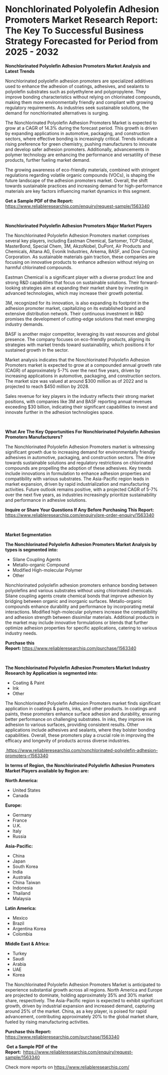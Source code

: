 <p><h1>Nonchlorinated Polyolefin Adhesion Promoters Market Research Report: The Key To Successful Business Strategy Forecasted for Period from 2025 - 2032</h1></p><p><strong>Nonchlorinated Polyolefin Adhesion Promoters Market Analysis and Latest Trends</strong></p>
<p><p>Nonchlorinated polyolefin adhesion promoters are specialized additives used to enhance the adhesion of coatings, adhesives, and sealants to polyolefin substrates such as polyethylene and polypropylene. They improve bonding characteristics without relying on chlorinated compounds, making them more environmentally friendly and compliant with growing regulatory requirements. As industries seek sustainable solutions, the demand for nonchlorinated alternatives is surging.</p><p>The Nonchlorinated Polyolefin Adhesion Promoters Market is expected to grow at a CAGR of 14.3% during the forecast period. This growth is driven by expanding applications in automotive, packaging, and construction sectors, where effective bonding is increasingly critical. Trends indicate a rising preference for green chemistry, pushing manufacturers to innovate and develop safer adhesion promoters. Additionally, advancements in polymer technology are enhancing the performance and versatility of these products, further fueling market demand.</p><p>The growing awareness of eco-friendly materials, combined with stringent regulations regarding volatile organic compounds (VOCs), is shaping the future landscape of the adhesion promoters market. Overall, the shift towards sustainable practices and increasing demand for high-performance materials are key factors influencing market dynamics in this segment.</p></p>
<p><strong>Get a Sample PDF of the Report:&nbsp;</strong> <a href="https://www.reliableresearchiq.com/enquiry/request-sample/1563340?utm_campaign=1137&utm_medium=2&utm_source=Github&utm_content=ia&utm_term=01022025&utm_id=nonchlorinated-polyolefin-adhesion-promoters">https://www.reliableresearchiq.com/enquiry/request-sample/1563340</a></p>
<p>&nbsp;</p>
<p><strong>Nonchlorinated Polyolefin Adhesion Promoters Major Market Players</strong></p>
<p><p>The Nonchlorinated Polyolefin Adhesion Promoters market comprises several key players, including Eastman Chemical, Sartomer, TCP Global, MasterBond, Special Chem, 3M, AkzoNobel, DuPont, Air Products and Chemicals, Altana AG, Evonik Industries, Arkema, BASF, and Dow Corning Corporation. As sustainable materials gain traction, these companies are focusing on innovative products to enhance adhesion without relying on harmful chlorinated compounds.</p><p>Eastman Chemical is a significant player with a diverse product line and strong R&D capabilities that focus on sustainable solutions. Their forward-looking strategies aim at expanding their market share by investing in advanced technologies, which may increase their growth potential.</p><p>3M, recognized for its innovation, is also expanding its footprint in the adhesion promoter market, capitalizing on its established brand and extensive distribution network. Their continuous investment in R&D promises the development of cutting-edge solutions that meet emerging industry demands.</p><p>BASF is another major competitor, leveraging its vast resources and global presence. The company focuses on eco-friendly products, aligning its strategies with market trends toward sustainability, which positions it for sustained growth in the sector.</p><p>Market analysis indicates that the Nonchlorinated Polyolefin Adhesion Promoters market is expected to grow at a compounded annual growth rate (CAGR) of approximately 5-7% over the next five years, driven by increasing applications in automotive, packaging, and construction sectors. The market size was valued at around $300 million as of 2022 and is projected to reach $450 million by 2028.</p><p>Sales revenue for key players in the industry reflects their strong market positions, with companies like 3M and BASF reporting annual revenues exceeding $30 billion, indicating their significant capabilities to invest and innovate further in the adhesion technologies space.</p></p>
<p>&nbsp;</p>
<p><strong>What Are The Key Opportunities For Nonchlorinated Polyolefin Adhesion Promoters Manufacturers?</strong></p>
<p><p>The Nonchlorinated Polyolefin Adhesion Promoters market is witnessing significant growth due to increasing demand for environmentally friendly adhesives in automotive, packaging, and construction sectors. The drive towards sustainable solutions and regulatory restrictions on chlorinated compounds are propelling the adoption of these adhesives. Key trends include innovations in formulation to enhance adhesion properties and compatibility with various substrates. The Asia-Pacific region leads in market expansion, driven by rapid industrialization and manufacturing activities. Future outlook remains positive, with a projected CAGR of 5-7% over the next five years, as industries increasingly prioritize sustainability and performance in adhesive solutions.</p></p>
<p><strong>Inquire or Share Your Questions If Any Before Purchasing This Report:</strong> <a href="https://www.reliableresearchiq.com/enquiry/pre-order-enquiry/1563340?utm_campaign=1137&utm_medium=2&utm_source=Github&utm_content=ia&utm_term=01022025&utm_id=nonchlorinated-polyolefin-adhesion-promoters">https://www.reliableresearchiq.com/enquiry/pre-order-enquiry/1563340</a></p>
<p>&nbsp;</p>
<p><strong>Market Segmentation</strong></p>
<p><strong>The Nonchlorinated Polyolefin Adhesion Promoters Market Analysis by types is segmented into:</strong></p>
<p><ul><li>Silane Coupling Agents</li><li>Metallo-organic Compound</li><li>Modified High-molecular Polymer</li><li>Other</li></ul></p>
<p><p>Nonchlorinated polyolefin adhesion promoters enhance bonding between polyolefins and various substrates without using chlorinated chemicals. Silane coupling agents create chemical bonds that improve adhesion by bridging between organic and inorganic surfaces. Metallo-organic compounds enhance durability and performance by incorporating metal interactions. Modified high-molecular polymers increase the compatibility and adhesion strength between dissimilar materials. Additional products in the market may include innovative formulations or blends that further optimize adhesion properties for specific applications, catering to various industry needs.</p></p>
<p><strong>Purchase this Report:&nbsp;</strong><a href="https://www.reliableresearchiq.com/purchase/1563340?utm_campaign=1137&utm_medium=2&utm_source=Github&utm_content=ia&utm_term=01022025&utm_id=nonchlorinated-polyolefin-adhesion-promoters">https://www.reliableresearchiq.com/purchase/1563340</a></p>
<p>&nbsp;</p>
<p><strong>The Nonchlorinated Polyolefin Adhesion Promoters Market Industry Research by Application is segmented into:</strong></p>
<p><ul><li>Coating & Paint</li><li>Ink</li><li>Other</li></ul></p>
<p><p>The Nonchlorinated Polyolefin Adhesion Promoters market finds significant application in coatings & paints, inks, and other products. In coatings and paints, these promoters enhance surface adhesion and durability, ensuring better performance on challenging substrates. In inks, they improve ink adhesion to various surfaces, providing consistent results. Other applications include adhesives and sealants, where they bolster bonding capabilities. Overall, these promoters play a crucial role in improving the efficacy and longevity of products across diverse industries.</p></p>
<p><a href="https://www.reliableresearchiq.com/nonchlorinated-polyolefin-adhesion-promoters-r1563340?utm_campaign=1137&utm_medium=2&utm_source=Github&utm_content=ia&utm_term=01022025&utm_id=nonchlorinated-polyolefin-adhesion-promoters">&nbsp;https://www.reliableresearchiq.com/nonchlorinated-polyolefin-adhesion-promoters-r1563340</a></p>
<p><strong>In terms of Region, the Nonchlorinated Polyolefin Adhesion Promoters Market Players available by Region are:</strong></p>
<p>
    <p> <strong> North America: </strong>
        <ul>
            <li>United States</li>
            <li>Canada</li>
        </ul>
        </p> 
    <p> <strong> Europe: </strong>
        <ul>
            <li>Germany</li>
            <li>France</li>
            <li>U.K.</li>
            <li>Italy</li>
            <li>Russia</li>
        </ul>
        </p> 
    <p> <strong> Asia-Pacific: </strong>
        <ul>
            <li>China</li>
            <li>Japan</li>
            <li>South Korea</li>
            <li>India</li>
            <li>Australia</li>
            <li>China Taiwan</li>
            <li>Indonesia</li>
            <li>Thailand</li>
            <li>Malaysia</li>
        </ul>
        </p> 
    <p> <strong> Latin America: </strong>
        <ul>
            <li>Mexico</li>
            <li>Brazil</li>
            <li>Argentina Korea</li>
            <li>Colombia</li>
        </ul>
        </p> 
    <p> <strong> Middle East & Africa: </strong>
        <ul>
            <li>Turkey</li>
            <li>Saudi</li>
            <li>Arabia</li>
            <li>UAE</li>
            <li>Korea</li>
        </ul>
    </p>
    </p>
<p><p>The Nonchlorinated Polyolefin Adhesion Promoters Market is anticipated to experience substantial growth across all regions. North America and Europe are projected to dominate, holding approximately 35% and 30% market share, respectively. The Asia-Pacific region is expected to exhibit significant growth, driven by industrial expansion and increased demand, capturing around 25% of the market. China, as a key player, is poised for rapid advancement, contributing approximately 20% to the global market share, fueled by rising manufacturing activities.</p></p>
<p><strong>Purchase this Report: </strong><a href="https://www.reliableresearchiq.com/purchase/1563340?utm_campaign=1137&utm_medium=2&utm_source=Github&utm_content=ia&utm_term=01022025&utm_id=nonchlorinated-polyolefin-adhesion-promoters">https://www.reliableresearchiq.com/purchase/1563340</a></p>
<p>&nbsp;<strong>Get a Sample PDF of the Report:&nbsp;&nbsp;</strong><a href="https://www.reliableresearchiq.com/enquiry/request-sample/1563340?utm_campaign=1137&utm_medium=2&utm_source=Github&utm_content=ia&utm_term=01022025&utm_id=nonchlorinated-polyolefin-adhesion-promoters">https://www.reliableresearchiq.com/enquiry/request-sample/1563340</a></p>
<p><strong></strong></p>
<p>Check more reports on <a href="https://www.reliableresearchiq.com/?utm_campaign=1137&utm_medium=2&utm_source=Github&utm_content=ia&utm_term=01022025&utm_id=nonchlorinated-polyolefin-adhesion-promoters">https://www.reliableresearchiq.com/</a></p>